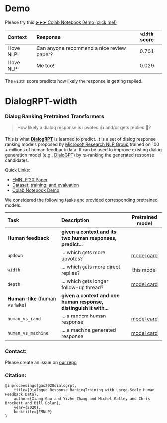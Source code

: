 # Demo

Please try this [➤➤➤ Colab Notebook Demo (click me!)](https://colab.research.google.com/drive/1cAtfkbhqsRsT59y3imjR1APw3MHDMkuV?usp=sharing)

| Context | Response | `width` score |
| :------ | :------- | :------------: |
| I love NLP! | Can anyone recommend a nice review paper? | 0.701 |
| I love NLP! | Me too! | 0.029 |

The `width` score predicts how likely the response is getting replied.

# DialogRPT-width

### Dialog Ranking Pretrained Transformers

> How likely a dialog response is upvoted 👍 and/or gets replied 💬? 

This is what [**DialogRPT**](https://github.com/golsun/DialogRPT) is learned to predict.
It is a set of dialog response ranking models proposed by [Microsoft Research NLP Group](https://www.microsoft.com/en-us/research/group/natural-language-processing/) trained on 100 + millions of human feedback data. 
It can be used to improve existing dialog generation model (e.g., [DialoGPT](https://huggingface.co/microsoft/DialoGPT-medium)) by re-ranking the generated response candidates.

Quick Links:
* [EMNLP'20 Paper](https://arxiv.org/abs/2009.06978/)
* [Dataset, training, and evaluation](https://github.com/golsun/DialogRPT)
* [Colab Notebook Demo](https://colab.research.google.com/drive/1cAtfkbhqsRsT59y3imjR1APw3MHDMkuV?usp=sharing)

We considered the following tasks and provided corresponding pretrained models.

|Task | Description  | Pretrained model |
| :------------- | :----------- | :-----------: |
|  **Human feedback**  |  **given a context and its two human responses, predict...**|
| `updown` |  ... which gets more upvotes? | [model card](https://huggingface.co/microsoft/DialogRPT-updown) |
| `width`| ... which gets more direct replies?  | this model |
| `depth`|  ... which gets longer follow-up thread?  | [model card](https://huggingface.co/microsoft/DialogRPT-depth) |
|  **Human-like** (human vs fake) | **given a context and one human response, distinguish it with...** |
| `human_vs_rand`| ... a random human response  | [model card](https://huggingface.co/microsoft/DialogRPT-human-vs-rand) |
| `human_vs_machine`| ... a machine generated response  | [model card](https://huggingface.co/microsoft/DialogRPT-human-vs-machine) |




### Contact:
Please create an issue on [our repo](https://github.com/golsun/DialogRPT)

### Citation:
```
@inproceedings{gao2020dialogrpt,
    title={Dialogue Response RankingTraining with Large-Scale Human Feedback Data},
    author={Xiang Gao and Yizhe Zhang and Michel Galley and Chris Brockett and Bill Dolan},
    year={2020},
    booktitle={EMNLP}
}
```

